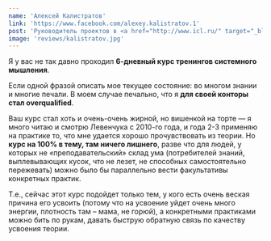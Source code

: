 ```yaml
---
name: 'Алексей Калистратов'
link: 'https://www.facebook.com/alexey.kalistratov.1'
post: 'Руководитель проектов в <a href="http://www.icl.ru/" target="_blank" rel="nofollow noopener">Группе компаний ICL</a>'
image: 'reviews/kalistratov.jpg'
---
```


Я у вас не так давно проходил **6-дневный курс тренингов системного мышления**.

Если одной фразой описать мое текущее состояние: во многом знании и многие печали. В моем случае печально, что я **для своей конторы стал overqualified**.

Ваш курс стал хоть и очень-очень жирной, но вишенкой на торте — я много читаю и смотрю Левенчука с 2010-го года, и года 2-3 применяю на практике то, что мне удается хорошо прочувствовать из теории. Но **курс на 100% в тему, там ничего лишнего**, разве что для людей, у которых не «преподавательский» склад ума (потребителей знаний, выплевывающих кусок, что не лезет, не способных самостоятельно пережевать) можно было бы параллельно вести факультативы конкретных практик.

Т.е., сейчас этот курс подойдет только тем, у кого есть очень веская причина его усвоить (потому что на усвоение уйдет очень много энергии, плотность там – мама, не горюй), а конкретными практиками можно бить по рукам, давать быструю обратную связь по качеству усвоения теории.

